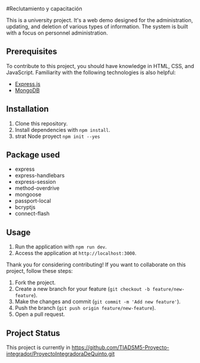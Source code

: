 #Reclutamiento y capacitación

This is a university project. It's a web demo designed for the administration, updating, and deletion of various types of information. The system is built with a focus on personnel administration.

## Prerequisites

To contribute to this project, you should have knowledge in HTML, CSS, and JavaScript. Familiarity with the following technologies is also helpful:
- [Express.js](https://expressjs.com/)
- [MongoDB](https://www.mongodb.com/)

## Installation

1. Clone this repository.
2. Install dependencies with `npm install`.
3. strat Node proyect `npm init --yes`

## Package used

- express
- express-handlebars
- express-session
- method-overdrive
- mongoose
- passport-local
- bcryptjs
- connect-flash


## Usage

1. Run the application with `npm run dev`.
2. Access the application at `http://localhost:3000`.

Thank you for considering contributing! If you want to collaborate on this project, follow these steps:

1. Fork the project.
2. Create a new branch for your feature (`git checkout -b feature/new-feature`).
3. Make the changes and commit (`git commit -m 'Add new feature'`).
4. Push the branch (`git push origin feature/new-feature`).
5. Open a pull request.

## Project Status

This project is currently in https://github.com/TIADSM5-Proyecto-integrador/ProyectoIntegradoraDeQuinto.git
